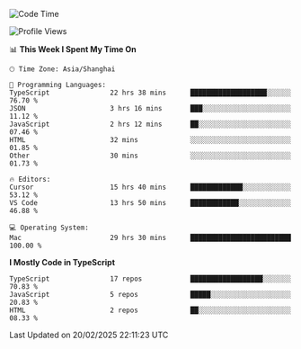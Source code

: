 <!--START_SECTION:waka-->
![Code Time](http://img.shields.io/badge/Code%20Time-7%2C298%20hrs%2029%20mins-blue)

![Profile Views](http://img.shields.io/badge/Profile%20Views-3-blue)

📊 **This Week I Spent My Time On** 

```text
🕑︎ Time Zone: Asia/Shanghai

💬 Programming Languages: 
TypeScript               22 hrs 38 mins      ███████████████████░░░░░░   76.70 % 
JSON                     3 hrs 16 mins       ███░░░░░░░░░░░░░░░░░░░░░░   11.12 % 
JavaScript               2 hrs 12 mins       ██░░░░░░░░░░░░░░░░░░░░░░░   07.46 % 
HTML                     32 mins             ░░░░░░░░░░░░░░░░░░░░░░░░░   01.85 % 
Other                    30 mins             ░░░░░░░░░░░░░░░░░░░░░░░░░   01.73 % 

🔥 Editors: 
Cursor                   15 hrs 40 mins      █████████████░░░░░░░░░░░░   53.12 % 
VS Code                  13 hrs 50 mins      ████████████░░░░░░░░░░░░░   46.88 % 

💻 Operating System: 
Mac                      29 hrs 30 mins      █████████████████████████   100.00 % 
```

**I Mostly Code in TypeScript** 

```text
TypeScript               17 repos            ██████████████████░░░░░░░   70.83 % 
JavaScript               5 repos             █████░░░░░░░░░░░░░░░░░░░░   20.83 % 
HTML                     2 repos             ██░░░░░░░░░░░░░░░░░░░░░░░   08.33 % 
```




 Last Updated on 20/02/2025 22:11:23 UTC
<!--END_SECTION:waka-->
